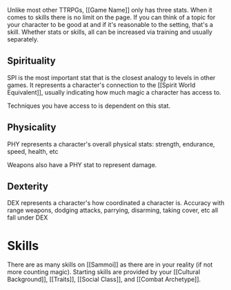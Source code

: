 Unlike most other TTRPGs, [[Game Name]] only has three stats. When it comes to skills there is no limit on the page. If you can think of a topic for your character to be good at and if it's reasonable to the setting, that's a skill. Whether stats or skills, all can be increased via training and usually separately.
## Spirituality 
SPI is the most important stat that is the closest analogy to levels in other games. It represents a character's connection to the [[Spirit World Equivalent]], usually indicating how much magic a character has access to. 

Techniques you have access to is dependent on this stat.
## Physicality 
PHY represents a character's overall physical stats: strength, endurance, speed, health, etc

Weapons also have a PHY stat to represent damage. 
## Dexterity 
DEX represents a character's how coordinated a character is. Accuracy with range weapons, dodging attacks, parrying, disarming, taking cover, etc all fall under DEX
# Skills
There are as many skills on [[Sammoi]] as there are in your reality (if not more counting magic). Starting skills are provided by your [[Cultural Background]], [[Traits]], [[Social Class]], and [[Combat Archetype]]. 




